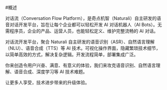 #概述



对话流（Conversation Flow Platform），是奇点机智（Naturali）自主研发的语音对话开发平台，旨在让每个企业都可以轻松开发 AI 对话机器人（AI Bots）。无需程序员，企业的产品、运营人员，也能轻松定义、维护完整流畅的 AI 对话。

对话流开发平台，聚合 Naturali 自主研发的语音识别（ASR）、自然语言理解（NLU）、语音合成（TTS）等 AI 技术。可视化操作界面，隐藏繁琐技术细节，以简单高效的方式，解决复杂逻辑。开发流程简单，部署集成广泛。

你来创造令用户兴奋、满意、有意义的体验，我们来攻克语音识别、自然语言理解、语音合成、深度学习等 AI 技术难题。

让更多人享受，技术进步带来的升级体验。



